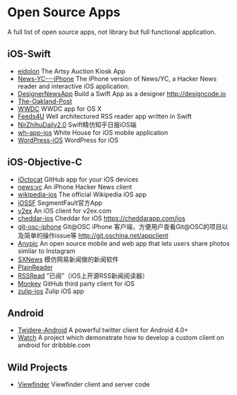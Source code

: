 # Open Source Apps

A full list of open source apps, not library but full functional application.

## iOS-Swift

- [eidolon](https://github.com/artsy/eidolon)  The Artsy Auction Kiosk App
- [News-YC---iPhone](https://github.com/bennyguitar/News-YC---iPhone)  The iPhone version of News/YC, a Hacker News reader and interactive iOS application.
- [DesignerNewsApp](https://github.com/MengTo/DesignerNewsApp)  Build a Swift App as a designer http://designcode.io
- [The-Oakland-Post](https://github.com/aclissold/The-Oakland-Post)
- [WWDC](https://github.com/insidegui/WWDC)  WWDC app for OS X
- [Feeds4U](https://github.com/EvgenyKarkan/Feeds4U)  Well architectured RSS reader app written in Swift
- [NirZhihuDaily2.0](https://github.com/zpz1237/NirZhihuDaily2.0)  Swift精仿知乎日报iOS端
- [wh-app-ios](https://github.com/WhiteHouse/wh-app-ios)  White House for iOS mobile application
- [WordPress-iOS](https://github.com/wordpress-mobile/WordPress-iOS)  WordPress for iOS 

## iOS-Objective-C

- [iOctocat](https://github.com/dennisreimann/ioctocat)   GitHub app for your iOS devices
- [news:yc](https://github.com/Xuzz/newsyc)  An iPhone Hacker News client
- [wikipedia-ios](https://github.com/wikimedia/wikipedia-ios)   The official Wikipedia iOS app
- [iOSSF](https://github.com/gaosboy/iOSSF)  SegmentFault官方App
- [v2ex](https://github.com/singro/v2ex)  An iOS client for v2ex.com
- [cheddar-ios](https://github.com/nothingmagical/cheddar-ios)  Cheddar for iOS https://cheddarapp.com/ios
- [git-osc-iphone](https://git.oschina.net/oschina/git-osc-iphone)  Git@OSC iPhone 客户端，方便用户查看Git@OSC的项目以及简单的操作issue等 http://git.oschina.net/appclient
- [Anypic](https://github.com/ParsePlatform/Anypic)  An open source mobile and web app that lets users share photos similar to Instagram
- [SXNews](https://github.com/dsxNiubility/SXNews)  模仿网易新闻做的新闻软件
- [PlainReader](https://github.com/guojiubo/PlainReader)  
- [RSSRead](https://github.com/ming1016/RSSRead)  “已阅”（iOS上开源RSS新闻阅读器）
- [Monkey](https://github.com/coderyi/Monkey)  GitHub third party client for iOS
- [zulip-ios](https://github.com/zulip/zulip-ios)  Zulip iOS app

## Android

- [Twidere-Android](https://github.com/TwidereProject/Twidere-Android)  A powerful twitter client for Android 4.0+
- [Watch](https://github.com/tuesda/Watch)  A project which demonstrate how to develop a custom client on android for dribbble.com

## Wild Projects

- [Viewfinder](https://github.com/viewfinderco/viewfinder)  Viewfinder client and server code
